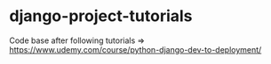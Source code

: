 # django-project-tutorials

Code base after following tutorials => https://www.udemy.com/course/python-django-dev-to-deployment/ 
